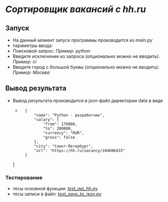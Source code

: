 # *Сортировщик вакансий с hh.ru*

## Запуск

- На данный момент запуск программы производится из *main.py*
- параметры ввода:
- Поисковой запрос: *Пример: python*
- Введите исключение из запроса (опционально можно не вводить): *Пример: сi*
- Введите город с большой буквы (опционально можно не вводить): *Пример: Москва*

## Вывод результата
- Вывод результата производится в json-файл директории data в виде
  - ```[
      {
          "name": "Python - разработчик",
          "salary": {
              "from": 170000,
              "to": 200000,
              "currency": "RUR",
              "gross": false
          },
          "city": "Санкт-Петербург",
          "url": "https://hh.ru/vacancy/104606433"
      }
  ]

### Тестирование
- тесы основной функции: *[test_api_hh.py](tests%2Ftest_api_hh.py)*
- тесы записи в файл: *[test_save_to_json.py](tests%2Ftest_save_to_json.py)*

